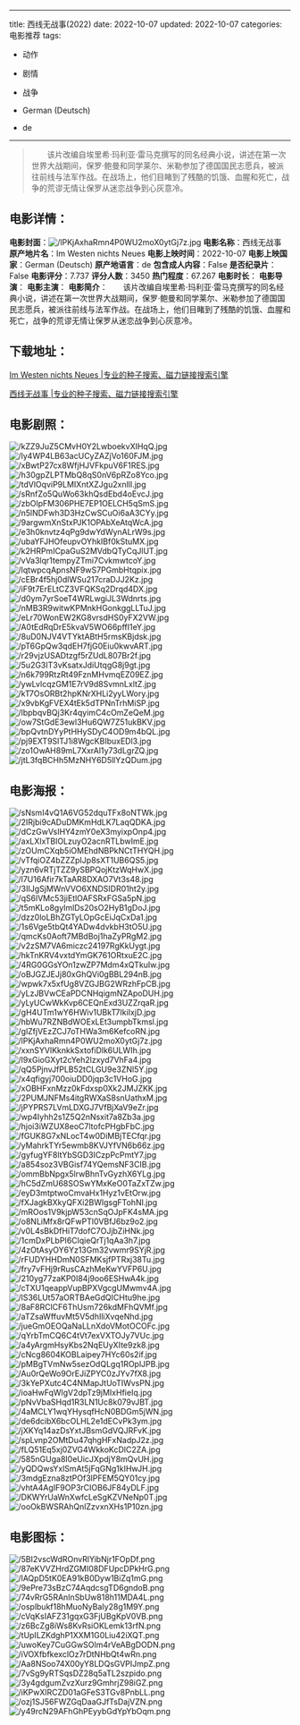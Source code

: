 
---
title: 西线无战事(2022)
date: 2022-10-07
updated: 2022-10-07
categories: 电影推荐
tags:
- 动作
- 剧情
- 战争

- German (Deutsch)
- de
---


> 　　该片改编自埃里希·玛利亚·雷马克撰写的同名经典小说，讲述在第一次世界大战期间，保罗·鲍曼和同学莱尔、米勒参加了德国国民志愿兵，被派往前线与法军作战。在战场上，他们目睹到了残酷的饥饿、血腥和死亡，战争的荒谬无情让保罗从迷恋战争到心灰意冷。

## **电影详情**：

**电影封面**：<img src="https://image.tmdb.org/t/p/w200/lPKjAxhaRmn4P0WU2moX0ytGj7z.jpg" alt="/lPKjAxhaRmn4P0WU2moX0ytGj7z.jpg" title="/lPKjAxhaRmn4P0WU2moX0ytGj7z.jpg">
**电影名称**：西线无战事
**原产地片名**：Im Westen nichts Neues
**电影上映时间**：2022-10-07
**电影上映国家**：German (Deutsch)
**原产地语言**：de
**包含成人内容**：False
**是否纪录片**：False
**电影评分**：7.737
**评分人数**：3450
**热门程度**：67.267
**电影时长**：
**电影导演**：
**电影主演**：
**电影简介**：　　该片改编自埃里希·玛利亚·雷马克撰写的同名经典小说，讲述在第一次世界大战期间，保罗·鲍曼和同学莱尔、米勒参加了德国国民志愿兵，被派往前线与法军作战。在战场上，他们目睹到了残酷的饥饿、血腥和死亡，战争的荒谬无情让保罗从迷恋战争到心灰意冷。

## **下载地址**：
[Im Westen nichts Neues |专业的种子搜索、磁力链接搜索引擎](https://movie.amd794.com:2083/?search=Im%20Westen%20nichts%20Neues&ordering=&mode=match_phrase&page_size=10&page=1)

[西线无战事 |专业的种子搜索、磁力链接搜索引擎](https://movie.amd794.com:2083/?search=%E8%A5%BF%E7%BA%BF%E6%97%A0%E6%88%98%E4%BA%8B&ordering=&mode=match_phrase&page_size=10&page=1)
 

## **电影剧照**：
<img src="https://image.tmdb.org/t/p/original/kZZ9JuZ5CMvH0Y2LwboekvXIHqQ.jpg" alt="/kZZ9JuZ5CMvH0Y2LwboekvXIHqQ.jpg" title="/kZZ9JuZ5CMvH0Y2LwboekvXIHqQ.jpg"><img src="https://image.tmdb.org/t/p/original/ly4WP4LB63acUCyZAZjVo160FJM.jpg" alt="/ly4WP4LB63acUCyZAZjVo160FJM.jpg" title="/ly4WP4LB63acUCyZAZjVo160FJM.jpg"><img src="https://image.tmdb.org/t/p/original/xBwtP27cx8WfjHJVFkpuV6F1RES.jpg" alt="/xBwtP27cx8WfjHJVFkpuV6F1RES.jpg" title="/xBwtP27cx8WfjHJVFkpuV6F1RES.jpg"><img src="https://image.tmdb.org/t/p/original/h30gpZLPTMbQ8qS0nV6pRZo8Yco.jpg" alt="/h30gpZLPTMbQ8qS0nV6pRZo8Yco.jpg" title="/h30gpZLPTMbQ8qS0nV6pRZo8Yco.jpg"><img src="https://image.tmdb.org/t/p/original/tdVlOqviP9LMIXntXZJgu2xnllI.jpg" alt="/tdVlOqviP9LMIXntXZJgu2xnllI.jpg" title="/tdVlOqviP9LMIXntXZJgu2xnllI.jpg"><img src="https://image.tmdb.org/t/p/original/sRnfZo5QuWo63khQsdEbd4oEvcJ.jpg" alt="/sRnfZo5QuWo63khQsdEbd4oEvcJ.jpg" title="/sRnfZo5QuWo63khQsdEbd4oEvcJ.jpg"><img src="https://image.tmdb.org/t/p/original/zbOlpFM306PHE7EP1OELCH5qSmS.jpg" alt="/zbOlpFM306PHE7EP1OELCH5qSmS.jpg" title="/zbOlpFM306PHE7EP1OELCH5qSmS.jpg"><img src="https://image.tmdb.org/t/p/original/n5lNDFwh3D3HzCwSCuOi6aA3CYy.jpg" alt="/n5lNDFwh3D3HzCwSCuOi6aA3CYy.jpg" title="/n5lNDFwh3D3HzCwSCuOi6aA3CYy.jpg"><img src="https://image.tmdb.org/t/p/original/9argwmXnStxPJK1OPAbXeAtqWcA.jpg" alt="/9argwmXnStxPJK1OPAbXeAtqWcA.jpg" title="/9argwmXnStxPJK1OPAbXeAtqWcA.jpg"><img src="https://image.tmdb.org/t/p/original/e3h0knvtz4qPg9dwYdWynALrW9s.jpg" alt="/e3h0knvtz4qPg9dwYdWynALrW9s.jpg" title="/e3h0knvtz4qPg9dwYdWynALrW9s.jpg"><img src="https://image.tmdb.org/t/p/original/ubaYFJHOfeupvOYhkIBf0kStuMX.jpg" alt="/ubaYFJHOfeupvOYhkIBf0kStuMX.jpg" title="/ubaYFJHOfeupvOYhkIBf0kStuMX.jpg"><img src="https://image.tmdb.org/t/p/original/k2HRPmICpaGuS2MVdbQTyCqJlUT.jpg" alt="/k2HRPmICpaGuS2MVdbQTyCqJlUT.jpg" title="/k2HRPmICpaGuS2MVdbQTyCqJlUT.jpg"><img src="https://image.tmdb.org/t/p/original/vVa3lqr1tempyZTmi7CvkmwtcoY.jpg" alt="/vVa3lqr1tempyZTmi7CvkmwtcoY.jpg" title="/vVa3lqr1tempyZTmi7CvkmwtcoY.jpg"><img src="https://image.tmdb.org/t/p/original/lqtwpcqApnsNF9wS7PGmbHtqpix.jpg" alt="/lqtwpcqApnsNF9wS7PGmbHtqpix.jpg" title="/lqtwpcqApnsNF9wS7PGmbHtqpix.jpg"><img src="https://image.tmdb.org/t/p/original/cEBr4f5hj0dlWSu217craDJJ2Kz.jpg" alt="/cEBr4f5hj0dlWSu217craDJJ2Kz.jpg" title="/cEBr4f5hj0dlWSu217craDJJ2Kz.jpg"><img src="https://image.tmdb.org/t/p/original/iF9t7ErELtCZ3VFQKSq2Drqd4DX.jpg" alt="/iF9t7ErELtCZ3VFQKSq2Drqd4DX.jpg" title="/iF9t7ErELtCZ3VFQKSq2Drqd4DX.jpg"><img src="https://image.tmdb.org/t/p/original/d0ym7yrSoeT4WRLwgiJL3Wdnrts.jpg" alt="/d0ym7yrSoeT4WRLwgiJL3Wdnrts.jpg" title="/d0ym7yrSoeT4WRLwgiJL3Wdnrts.jpg"><img src="https://image.tmdb.org/t/p/original/nMB3R9witwKPMnkHGonkggLLTuJ.jpg" alt="/nMB3R9witwKPMnkHGonkggLLTuJ.jpg" title="/nMB3R9witwKPMnkHGonkggLLTuJ.jpg"><img src="https://image.tmdb.org/t/p/original/eLr70WonEW2KG8vrsdHS0yFX2VW.jpg" alt="/eLr70WonEW2KG8vrsdHS0yFX2VW.jpg" title="/eLr70WonEW2KG8vrsdHS0yFX2VW.jpg"><img src="https://image.tmdb.org/t/p/original/A0tEdRqDrE5kvaV5WO66pffI1eY.jpg" alt="/A0tEdRqDrE5kvaV5WO66pffI1eY.jpg" title="/A0tEdRqDrE5kvaV5WO66pffI1eY.jpg"><img src="https://image.tmdb.org/t/p/original/8uD0NJV4VTYktABtH5rmsKBjdsk.jpg" alt="/8uD0NJV4VTYktABtH5rmsKBjdsk.jpg" title="/8uD0NJV4VTYktABtH5rmsKBjdsk.jpg"><img src="https://image.tmdb.org/t/p/original/pT6GpQw3qdEH7fjG0Eiu0kwvART.jpg" alt="/pT6GpQw3qdEH7fjG0Eiu0kwvART.jpg" title="/pT6GpQw3qdEH7fjG0Eiu0kwvART.jpg"><img src="https://image.tmdb.org/t/p/original/r29vjzUSADtzgf5rZUdL807Br2f.jpg" alt="/r29vjzUSADtzgf5rZUdL807Br2f.jpg" title="/r29vjzUSADtzgf5rZUdL807Br2f.jpg"><img src="https://image.tmdb.org/t/p/original/5u2G3IT3vKsatxJdiUtqgG8j9gt.jpg" alt="/5u2G3IT3vKsatxJdiUtqgG8j9gt.jpg" title="/5u2G3IT3vKsatxJdiUtqgG8j9gt.jpg"><img src="https://image.tmdb.org/t/p/original/n6k799RtzRt49FznMHvmqEZ09EZ.jpg" alt="/n6k799RtzRt49FznMHvmqEZ09EZ.jpg" title="/n6k799RtzRt49FznMHvmqEZ09EZ.jpg"><img src="https://image.tmdb.org/t/p/original/ywLvlcqzGM1E7rV9d8SvmnLxltZ.jpg" alt="/ywLvlcqzGM1E7rV9d8SvmnLxltZ.jpg" title="/ywLvlcqzGM1E7rV9d8SvmnLxltZ.jpg"><img src="https://image.tmdb.org/t/p/original/kT7OsORBt2hpKNrXHLi2yyLWory.jpg" alt="/kT7OsORBt2hpKNrXHLi2yyLWory.jpg" title="/kT7OsORBt2hpKNrXHLi2yyLWory.jpg"><img src="https://image.tmdb.org/t/p/original/x9vbKgFVEX4tEk5dTPNnTrhMiSP.jpg" alt="/x9vbKgFVEX4tEk5dTPNnTrhMiSP.jpg" title="/x9vbKgFVEX4tEk5dTPNnTrhMiSP.jpg"><img src="https://image.tmdb.org/t/p/original/lbpbqvBQj3Kr4qyimC4cOmZeQeM.jpg" alt="/lbpbqvBQj3Kr4qyimC4cOmZeQeM.jpg" title="/lbpbqvBQj3Kr4qyimC4cOmZeQeM.jpg"><img src="https://image.tmdb.org/t/p/original/ow7StGdE3ewl3Hu6QW7Z51ukBKV.jpg" alt="/ow7StGdE3ewl3Hu6QW7Z51ukBKV.jpg" title="/ow7StGdE3ewl3Hu6QW7Z51ukBKV.jpg"><img src="https://image.tmdb.org/t/p/original/bpQvtnDYyPtHHySDyC4OD9m4bQL.jpg" alt="/bpQvtnDYyPtHHySDyC4OD9m4bQL.jpg" title="/bpQvtnDYyPtHHySDyC4OD9m4bQL.jpg"><img src="https://image.tmdb.org/t/p/original/pj9EXT9SlTJ1i8WgcKBIbuxEDl3.jpg" alt="/pj9EXT9SlTJ1i8WgcKBIbuxEDl3.jpg" title="/pj9EXT9SlTJ1i8WgcKBIbuxEDl3.jpg"><img src="https://image.tmdb.org/t/p/original/zo1OwAH89mL7XxrAl1y73dLgrZQ.jpg" alt="/zo1OwAH89mL7XxrAl1y73dLgrZQ.jpg" title="/zo1OwAH89mL7XxrAl1y73dLgrZQ.jpg"><img src="https://image.tmdb.org/t/p/original/jtL3fqBCHh5MzNHY6D5llYzQDum.jpg" alt="/jtL3fqBCHh5MzNHY6D5llYzQDum.jpg" title="/jtL3fqBCHh5MzNHY6D5llYzQDum.jpg">

## **电影海报**：
<img src="https://image.tmdb.org/t/p/original/sNsmI4vQ1A6VG52dquTFx8oNTWk.jpg" alt="/sNsmI4vQ1A6VG52dquTFx8oNTWk.jpg" title="/sNsmI4vQ1A6VG52dquTFx8oNTWk.jpg"><img src="https://image.tmdb.org/t/p/original/2IRjbi9cADuDMKmHdLK7LaqQDKA.jpg" alt="/2IRjbi9cADuDMKmHdLK7LaqQDKA.jpg" title="/2IRjbi9cADuDMKmHdLK7LaqQDKA.jpg"><img src="https://image.tmdb.org/t/p/original/dCzGwVsIHY4zmY0eX3myixpOnp4.jpg" alt="/dCzGwVsIHY4zmY0eX3myixpOnp4.jpg" title="/dCzGwVsIHY4zmY0eX3myixpOnp4.jpg"><img src="https://image.tmdb.org/t/p/original/axLXIxTBlOLzuyO2acnRTLbwImE.jpg" alt="/axLXIxTBlOLzuyO2acnRTLbwImE.jpg" title="/axLXIxTBlOLzuyO2acnRTLbwImE.jpg"><img src="https://image.tmdb.org/t/p/original/zOUmCXqb5iOMEhdNBPkNCtTHYQH.jpg" alt="/zOUmCXqb5iOMEhdNBPkNCtTHYQH.jpg" title="/zOUmCXqb5iOMEhdNBPkNCtTHYQH.jpg"><img src="https://image.tmdb.org/t/p/original/vTfqiOZ4bZZZpIJp8sXT1UB6QS5.jpg" alt="/vTfqiOZ4bZZZpIJp8sXT1UB6QS5.jpg" title="/vTfqiOZ4bZZZpIJp8sXT1UB6QS5.jpg"><img src="https://image.tmdb.org/t/p/original/yzn6vRTjTZZ9ySBPQojKtzWqHwX.jpg" alt="/yzn6vRTjTZZ9ySBPQojKtzWqHwX.jpg" title="/yzn6vRTjTZZ9ySBPQojKtzWqHwX.jpg"><img src="https://image.tmdb.org/t/p/original/l7U16Afir7kTaAR8DXAO7Vt3s48.jpg" alt="/l7U16Afir7kTaAR8DXAO7Vt3s48.jpg" title="/l7U16Afir7kTaAR8DXAO7Vt3s48.jpg"><img src="https://image.tmdb.org/t/p/original/3IIJgSjMWnVVO6XNDSIDR01ht2y.jpg" alt="/3IIJgSjMWnVVO6XNDSIDR01ht2y.jpg" title="/3IIJgSjMWnVVO6XNDSIDR01ht2y.jpg"><img src="https://image.tmdb.org/t/p/original/qS6lVMc53jiEtlOAFSRxFGSa5pN.jpg" alt="/qS6lVMc53jiEtlOAFSRxFGSa5pN.jpg" title="/qS6lVMc53jiEtlOAFSRxFGSa5pN.jpg"><img src="https://image.tmdb.org/t/p/original/t5mKLo8gyImlDs20sO2HyB1gDoJ.jpg" alt="/t5mKLo8gyImlDs20sO2HyB1gDoJ.jpg" title="/t5mKLo8gyImlDs20sO2HyB1gDoJ.jpg"><img src="https://image.tmdb.org/t/p/original/dzz0loLBhZGTyLOpGcEiJqCxDa1.jpg" alt="/dzz0loLBhZGTyLOpGcEiJqCxDa1.jpg" title="/dzz0loLBhZGTyLOpGcEiJqCxDa1.jpg"><img src="https://image.tmdb.org/t/p/original/1s6Vge5tbQt4YADw4dvkbH3tO5U.jpg" alt="/1s6Vge5tbQt4YADw4dvkbH3tO5U.jpg" title="/1s6Vge5tbQt4YADw4dvkbH3tO5U.jpg"><img src="https://image.tmdb.org/t/p/original/qmcKs0Aoft7MBdBoj1haZyPRgM2.jpg" alt="/qmcKs0Aoft7MBdBoj1haZyPRgM2.jpg" title="/qmcKs0Aoft7MBdBoj1haZyPRgM2.jpg"><img src="https://image.tmdb.org/t/p/original/v2zSM7VA6miczc24197RgKkUygt.jpg" alt="/v2zSM7VA6miczc24197RgKkUygt.jpg" title="/v2zSM7VA6miczc24197RgKkUygt.jpg"><img src="https://image.tmdb.org/t/p/original/hkTnKRV4vxtdYmGK761ORtxuE2C.jpg" alt="/hkTnKRV4vxtdYmGK761ORtxuE2C.jpg" title="/hkTnKRV4vxtdYmGK761ORtxuE2C.jpg"><img src="https://image.tmdb.org/t/p/original/4RG0GGsYOn1zwZP7Mdm4xQTkuIw.jpg" alt="/4RG0GGsYOn1zwZP7Mdm4xQTkuIw.jpg" title="/4RG0GGsYOn1zwZP7Mdm4xQTkuIw.jpg"><img src="https://image.tmdb.org/t/p/original/oBJGZJEJj80xGhQVi0gBBL294nB.jpg" alt="/oBJGZJEJj80xGhQVi0gBBL294nB.jpg" title="/oBJGZJEJj80xGhQVi0gBBL294nB.jpg"><img src="https://image.tmdb.org/t/p/original/wpwk7x5xfUg8VZGJBG2WRzhFpCB.jpg" alt="/wpwk7x5xfUg8VZGJBG2WRzhFpCB.jpg" title="/wpwk7x5xfUg8VZGJBG2WRzhFpCB.jpg"><img src="https://image.tmdb.org/t/p/original/yLzJBVwCEaPDCNHqigmNZApoDUH.jpg" alt="/yLzJBVwCEaPDCNHqigmNZApoDUH.jpg" title="/yLzJBVwCEaPDCNHqigmNZApoDUH.jpg"><img src="https://image.tmdb.org/t/p/original/yLyUCwWkKvp6CEQnExd3UZZrqaR.jpg" alt="/yLyUCwWkKvp6CEQnExd3UZZrqaR.jpg" title="/yLyUCwWkKvp6CEQnExd3UZZrqaR.jpg"><img src="https://image.tmdb.org/t/p/original/gH4UTm1wY6HWiv1UBkT7IkiIxjD.jpg" alt="/gH4UTm1wY6HWiv1UBkT7IkiIxjD.jpg" title="/gH4UTm1wY6HWiv1UBkT7IkiIxjD.jpg"><img src="https://image.tmdb.org/t/p/original/hbWu7RZNBdWOExLEt3umpbTkmsl.jpg" alt="/hbWu7RZNBdWOExLEt3umpbTkmsl.jpg" title="/hbWu7RZNBdWOExLEt3umpbTkmsl.jpg"><img src="https://image.tmdb.org/t/p/original/glZfjVEzZCJ7oTHWa3m6KefcoRN.jpg" alt="/glZfjVEzZCJ7oTHWa3m6KefcoRN.jpg" title="/glZfjVEzZCJ7oTHWa3m6KefcoRN.jpg"><img src="https://image.tmdb.org/t/p/original/lPKjAxhaRmn4P0WU2moX0ytGj7z.jpg" alt="/lPKjAxhaRmn4P0WU2moX0ytGj7z.jpg" title="/lPKjAxhaRmn4P0WU2moX0ytGj7z.jpg"><img src="https://image.tmdb.org/t/p/original/xxnSYVlKknkkSxtofiDlk6ULWIh.jpg" alt="/xxnSYVlKknkkSxtofiDlk6ULWIh.jpg" title="/xxnSYVlKknkkSxtofiDlk6ULWIh.jpg"><img src="https://image.tmdb.org/t/p/original/l9xGioGXyt2cYeh2lzxyd7VhFa4.jpg" alt="/l9xGioGXyt2cYeh2lzxyd7VhFa4.jpg" title="/l9xGioGXyt2cYeh2lzxyd7VhFa4.jpg"><img src="https://image.tmdb.org/t/p/original/qQ5PjnvJfPLB52tCLGU9e3ZNl5Y.jpg" alt="/qQ5PjnvJfPLB52tCLGU9e3ZNl5Y.jpg" title="/qQ5PjnvJfPLB52tCLGU9e3ZNl5Y.jpg"><img src="https://image.tmdb.org/t/p/original/x4qfigyj700oiuDD0jqp3c1VHoG.jpg" alt="/x4qfigyj700oiuDD0jqp3c1VHoG.jpg" title="/x4qfigyj700oiuDD0jqp3c1VHoG.jpg"><img src="https://image.tmdb.org/t/p/original/xOBHFxnMzz0kFdxsp0Xk2JMJZKK.jpg" alt="/xOBHFxnMzz0kFdxsp0Xk2JMJZKK.jpg" title="/xOBHFxnMzz0kFdxsp0Xk2JMJZKK.jpg"><img src="https://image.tmdb.org/t/p/original/2PUMJNFMs4itgRWXaS8snUathxM.jpg" alt="/2PUMJNFMs4itgRWXaS8snUathxM.jpg" title="/2PUMJNFMs4itgRWXaS8snUathxM.jpg"><img src="https://image.tmdb.org/t/p/original/jPYPRS7LVmLDXGJ7VfBjXaV9eZr.jpg" alt="/jPYPRS7LVmLDXGJ7VfBjXaV9eZr.jpg" title="/jPYPRS7LVmLDXGJ7VfBjXaV9eZr.jpg"><img src="https://image.tmdb.org/t/p/original/wp4Iyhh2s1Z5Q2nNsxit7a8Zb3a.jpg" alt="/wp4Iyhh2s1Z5Q2nNsxit7a8Zb3a.jpg" title="/wp4Iyhh2s1Z5Q2nNsxit7a8Zb3a.jpg"><img src="https://image.tmdb.org/t/p/original/hjoi3iWZUX8eoC7ltofcPHgbFbC.jpg" alt="/hjoi3iWZUX8eoC7ltofcPHgbFbC.jpg" title="/hjoi3iWZUX8eoC7ltofcPHgbFbC.jpg"><img src="https://image.tmdb.org/t/p/original/fGUK8G7xNLocT4w0DiMBjTECfqr.jpg" alt="/fGUK8G7xNLocT4w0DiMBjTECfqr.jpg" title="/fGUK8G7xNLocT4w0DiMBjTECfqr.jpg"><img src="https://image.tmdb.org/t/p/original/yMahrkTYr5ewmb8KVJYfVN6b66z.jpg" alt="/yMahrkTYr5ewmb8KVJYfVN6b66z.jpg" title="/yMahrkTYr5ewmb8KVJYfVN6b66z.jpg"><img src="https://image.tmdb.org/t/p/original/gyfugYF8ltYbSGD3ICzpPcPmtY7.jpg" alt="/gyfugYF8ltYbSGD3ICzpPcPmtY7.jpg" title="/gyfugYF8ltYbSGD3ICzpPcPmtY7.jpg"><img src="https://image.tmdb.org/t/p/original/a854soz3VBGisf74YQemsNF3CIB.jpg" alt="/a854soz3VBGisf74YQemsNF3CIB.jpg" title="/a854soz3VBGisf74YQemsNF3CIB.jpg"><img src="https://image.tmdb.org/t/p/original/ommBbNpgx5lrwBhnTvGyzhX6YLg.jpg" alt="/ommBbNpgx5lrwBhnTvGyzhX6YLg.jpg" title="/ommBbNpgx5lrwBhnTvGyzhX6YLg.jpg"><img src="https://image.tmdb.org/t/p/original/hC5dZmU68SOSwYMxKeO0TaZxTZw.jpg" alt="/hC5dZmU68SOSwYMxKeO0TaZxTZw.jpg" title="/hC5dZmU68SOSwYMxKeO0TaZxTZw.jpg"><img src="https://image.tmdb.org/t/p/original/eyD3mtptwoCmvaHx1Hyz1vEtOrw.jpg" alt="/eyD3mtptwoCmvaHx1Hyz1vEtOrw.jpg" title="/eyD3mtptwoCmvaHx1Hyz1vEtOrw.jpg"><img src="https://image.tmdb.org/t/p/original/fXJagkBXkyQFXi2BWlgsgFTohNl.jpg" alt="/fXJagkBXkyQFXi2BWlgsgFTohNl.jpg" title="/fXJagkBXkyQFXi2BWlgsgFTohNl.jpg"><img src="https://image.tmdb.org/t/p/original/mROos1V9kjpW53cnSqOJpFK4sMA.jpg" alt="/mROos1V9kjpW53cnSqOJpFK4sMA.jpg" title="/mROos1V9kjpW53cnSqOJpFK4sMA.jpg"><img src="https://image.tmdb.org/t/p/original/o8NLiMfx8rQFwPTl0VBfJ6bz9o2.jpg" alt="/o8NLiMfx8rQFwPTl0VBfJ6bz9o2.jpg" title="/o8NLiMfx8rQFwPTl0VBfJ6bz9o2.jpg"><img src="https://image.tmdb.org/t/p/original/v0L4sBkDfHiT7dofC7OJjbZiHNk.jpg" alt="/v0L4sBkDfHiT7dofC7OJjbZiHNk.jpg" title="/v0L4sBkDfHiT7dofC7OJjbZiHNk.jpg"><img src="https://image.tmdb.org/t/p/original/1cmDxPLbPI6ClqieQrTj1qAa3h7.jpg" alt="/1cmDxPLbPI6ClqieQrTj1qAa3h7.jpg" title="/1cmDxPLbPI6ClqieQrTj1qAa3h7.jpg"><img src="https://image.tmdb.org/t/p/original/4zOtAsyOY6Yz13Gm32vwmr9SYjR.jpg" alt="/4zOtAsyOY6Yz13Gm32vwmr9SYjR.jpg" title="/4zOtAsyOY6Yz13Gm32vwmr9SYjR.jpg"><img src="https://image.tmdb.org/t/p/original/rFUDYHHDmN0SFMKsjfPTRxj38Tu.jpg" alt="/rFUDYHHDmN0SFMKsjfPTRxj38Tu.jpg" title="/rFUDYHHDmN0SFMKsjfPTRxj38Tu.jpg"><img src="https://image.tmdb.org/t/p/original/fry7vFHj9rRusCAzhMeKwYVFP6U.jpg" alt="/fry7vFHj9rRusCAzhMeKwYVFP6U.jpg" title="/fry7vFHj9rRusCAzhMeKwYVFP6U.jpg"><img src="https://image.tmdb.org/t/p/original/210yg77zaKP0I84j9oo6ESHwA4k.jpg" alt="/210yg77zaKP0I84j9oo6ESHwA4k.jpg" title="/210yg77zaKP0I84j9oo6ESHwA4k.jpg"><img src="https://image.tmdb.org/t/p/original/cTXU1qeappVupBPXVgcgUMwmv4A.jpg" alt="/cTXU1qeappVupBPXVgcgUMwmv4A.jpg" title="/cTXU1qeappVupBPXVgcgUMwmv4A.jpg"><img src="https://image.tmdb.org/t/p/original/lS36LUt57aORTBAeGdQICHtu9he.jpg" alt="/lS36LUt57aORTBAeGdQICHtu9he.jpg" title="/lS36LUt57aORTBAeGdQICHtu9he.jpg"><img src="https://image.tmdb.org/t/p/original/8aF8RClCF6ThUsm726kdMFhQVMf.jpg" alt="/8aF8RClCF6ThUsm726kdMFhQVMf.jpg" title="/8aF8RClCF6ThUsm726kdMFhQVMf.jpg"><img src="https://image.tmdb.org/t/p/original/aTZsaWffuvMt5V5dhIliXvqeNhd.jpg" alt="/aTZsaWffuvMt5V5dhIliXvqeNhd.jpg" title="/aTZsaWffuvMt5V5dhIliXvqeNhd.jpg"><img src="https://image.tmdb.org/t/p/original/jueGmOEOQaNaLLnXdoVMotOCOFc.jpg" alt="/jueGmOEOQaNaLLnXdoVMotOCOFc.jpg" title="/jueGmOEOQaNaLLnXdoVMotOCOFc.jpg"><img src="https://image.tmdb.org/t/p/original/qYrbTmCQ6C4tVt7exVXTOJy7VUc.jpg" alt="/qYrbTmCQ6C4tVt7exVXTOJy7VUc.jpg" title="/qYrbTmCQ6C4tVt7exVXTOJy7VUc.jpg"><img src="https://image.tmdb.org/t/p/original/a4yArgmHsyKbs2NqEUyXIte9zk8.jpg" alt="/a4yArgmHsyKbs2NqEUyXIte9zk8.jpg" title="/a4yArgmHsyKbs2NqEUyXIte9zk8.jpg"><img src="https://image.tmdb.org/t/p/original/cNcg8604KOBLaipey7HYc60s2if.jpg" alt="/cNcg8604KOBLaipey7HYc60s2if.jpg" title="/cNcg8604KOBLaipey7HYc60s2if.jpg"><img src="https://image.tmdb.org/t/p/original/pMBgTVmNw5sezOdQLgq1ROplJPB.jpg" alt="/pMBgTVmNw5sezOdQLgq1ROplJPB.jpg" title="/pMBgTVmNw5sezOdQLgq1ROplJPB.jpg"><img src="https://image.tmdb.org/t/p/original/Au0rQeWo9OrEJiZPYC0zJYv7fX8.jpg" alt="/Au0rQeWo9OrEJiZPYC0zJYv7fX8.jpg" title="/Au0rQeWo9OrEJiZPYC0zJYv7fX8.jpg"><img src="https://image.tmdb.org/t/p/original/3kYePXutc4C4NMapJtUoTIWvsPN.jpg" alt="/3kYePXutc4C4NMapJtUoTIWvsPN.jpg" title="/3kYePXutc4C4NMapJtUoTIWvsPN.jpg"><img src="https://image.tmdb.org/t/p/original/ioaHwFqWlgV2dpTz9jMIxHfieIq.jpg" alt="/ioaHwFqWlgV2dpTz9jMIxHfieIq.jpg" title="/ioaHwFqWlgV2dpTz9jMIxHfieIq.jpg"><img src="https://image.tmdb.org/t/p/original/pNvVbaSHqd1R3LN1Uc8k079vJBT.jpg" alt="/pNvVbaSHqd1R3LN1Uc8k079vJBT.jpg" title="/pNvVbaSHqd1R3LN1Uc8k079vJBT.jpg"><img src="https://image.tmdb.org/t/p/original/4aMCLY1wqYHysqfHcN0BDGm5jWN.jpg" alt="/4aMCLY1wqYHysqfHcN0BDGm5jWN.jpg" title="/4aMCLY1wqYHysqfHcN0BDGm5jWN.jpg"><img src="https://image.tmdb.org/t/p/original/de6dcibX6bcOLHL2e1dECvPk3ym.jpg" alt="/de6dcibX6bcOLHL2e1dECvPk3ym.jpg" title="/de6dcibX6bcOLHL2e1dECvPk3ym.jpg"><img src="https://image.tmdb.org/t/p/original/jXKYq14azDsYxtJBsmGdVQJRFvK.jpg" alt="/jXKYq14azDsYxtJBsmGdVQJRFvK.jpg" title="/jXKYq14azDsYxtJBsmGdVQJRFvK.jpg"><img src="https://image.tmdb.org/t/p/original/spLvnp2OMtDu47qhgHFxNadpJ2z.jpg" alt="/spLvnp2OMtDu47qhgHFxNadpJ2z.jpg" title="/spLvnp2OMtDu47qhgHFxNadpJ2z.jpg"><img src="https://image.tmdb.org/t/p/original/fLQ51Eq5xj0ZVG4WkkoKcDlC2ZA.jpg" alt="/fLQ51Eq5xj0ZVG4WkkoKcDlC2ZA.jpg" title="/fLQ51Eq5xj0ZVG4WkkoKcDlC2ZA.jpg"><img src="https://image.tmdb.org/t/p/original/585nGUga8I0eUicJXpdjY8mQvUH.jpg" alt="/585nGUga8I0eUicJXpdjY8mQvUH.jpg" title="/585nGUga8I0eUicJXpdjY8mQvUH.jpg"><img src="https://image.tmdb.org/t/p/original/yQDQwsYxlSmAt5jFqGNg1kIHwJH.jpg" alt="/yQDQwsYxlSmAt5jFqGNg1kIHwJH.jpg" title="/yQDQwsYxlSmAt5jFqGNg1kIHwJH.jpg"><img src="https://image.tmdb.org/t/p/original/3mdgEzna8ztPOf3lPFEM5QY01cy.jpg" alt="/3mdgEzna8ztPOf3lPFEM5QY01cy.jpg" title="/3mdgEzna8ztPOf3lPFEM5QY01cy.jpg"><img src="https://image.tmdb.org/t/p/original/vhtA4AgIF9OP3rCIOB6JF84yDLF.jpg" alt="/vhtA4AgIF9OP3rCIOB6JF84yDLF.jpg" title="/vhtA4AgIF9OP3rCIOB6JF84yDLF.jpg"><img src="https://image.tmdb.org/t/p/original/DKWYrUaWnXwfcLeSgKZVNeNp0T.jpg" alt="/DKWYrUaWnXwfcLeSgKZVNeNp0T.jpg" title="/DKWYrUaWnXwfcLeSgKZVNeNp0T.jpg"><img src="https://image.tmdb.org/t/p/original/ooOkBWSRAhQnlZzvxnXHs1P10zn.jpg" alt="/ooOkBWSRAhQnlZzvxnXHs1P10zn.jpg" title="/ooOkBWSRAhQnlZzvxnXHs1P10zn.jpg">

## **电影图标**：
<img src="https://image.tmdb.org/t/p/original/5BI2vscWdROnvRlYibNjr1FOpDf.png" alt="/5BI2vscWdROnvRlYibNjr1FOpDf.png" title="/5BI2vscWdROnvRlYibNjr1FOpDf.png"><img src="https://image.tmdb.org/t/p/original/87eKVVZHrdZGMI08DFUpcDPkHrG.png" alt="/87eKVVZHrdZGMI08DFUpcDPkHrG.png" title="/87eKVVZHrdZGMI08DFUpcDPkHrG.png"><img src="https://image.tmdb.org/t/p/original/lAQpD5tK0EA91kB0Dyw1BiZq1mG.png" alt="/lAQpD5tK0EA91kB0Dyw1BiZq1mG.png" title="/lAQpD5tK0EA91kB0Dyw1BiZq1mG.png"><img src="https://image.tmdb.org/t/p/original/9ePre73sBzC74AqdcsgTD6gndoB.png" alt="/9ePre73sBzC74AqdcsgTD6gndoB.png" title="/9ePre73sBzC74AqdcsgTD6gndoB.png"><img src="https://image.tmdb.org/t/p/original/74vRrG5RAnInSbUw818h11MDA4L.png" alt="/74vRrG5RAnInSbUw818h11MDA4L.png" title="/74vRrG5RAnInSbUw818h11MDA4L.png"><img src="https://image.tmdb.org/t/p/original/osplbukf18hMuoNyBaIy28g1M9Y.png" alt="/osplbukf18hMuoNyBaIy28g1M9Y.png" title="/osplbukf18hMuoNyBaIy28g1M9Y.png"><img src="https://image.tmdb.org/t/p/original/cVqKsIAFZ31gqxG3FjUBgKpV0VB.png" alt="/cVqKsIAFZ31gqxG3FjUBgKpV0VB.png" title="/cVqKsIAFZ31gqxG3FjUBgKpV0VB.png"><img src="https://image.tmdb.org/t/p/original/z6BcZg8iWs8KvRsiOKLemk13rfN.png" alt="/z6BcZg8iWs8KvRsiOKLemk13rfN.png" title="/z6BcZg8iWs8KvRsiOKLemk13rfN.png"><img src="https://image.tmdb.org/t/p/original/tUpILZKdghP1XXM1G0Liu42iXQT.png" alt="/tUpILZKdghP1XXM1G0Liu42iXQT.png" title="/tUpILZKdghP1XXM1G0Liu42iXQT.png"><img src="https://image.tmdb.org/t/p/original/uwoKey7CuGGwSOlm4rVeABgDODN.png" alt="/uwoKey7CuGGwSOlm4rVeABgDODN.png" title="/uwoKey7CuGGwSOlm4rVeABgDODN.png"><img src="https://image.tmdb.org/t/p/original/iVOXfbfkexclOz7rDtNHbQt4wRn.png" alt="/iVOXfbfkexclOz7rDtNHbQt4wRn.png" title="/iVOXfbfkexclOz7rDtNHbQt4wRn.png"><img src="https://image.tmdb.org/t/p/original/Aa8NSoo74X00yY8LDQsGVPIJmpZ.png" alt="/Aa8NSoo74X00yY8LDQsGVPIJmpZ.png" title="/Aa8NSoo74X00yY8LDQsGVPIJmpZ.png"><img src="https://image.tmdb.org/t/p/original/7vSg9yRTSqsDZ28q5aTL2szpido.png" alt="/7vSg9yRTSqsDZ28q5aTL2szpido.png" title="/7vSg9yRTSqsDZ28q5aTL2szpido.png"><img src="https://image.tmdb.org/t/p/original/3y4gdgumZvzXurz9GmhrjZ98iGZ.png" alt="/3y4gdgumZvzXurz9GmhrjZ98iGZ.png" title="/3y4gdgumZvzXurz9GmhrjZ98iGZ.png"><img src="https://image.tmdb.org/t/p/original/iKPwXlRCZD01aGFeS3TGv8PnbLL.png" alt="/iKPwXlRCZD01aGFeS3TGv8PnbLL.png" title="/iKPwXlRCZD01aGFeS3TGv8PnbLL.png"><img src="https://image.tmdb.org/t/p/original/ozj1SJ56FWZGqDaaGJfTsDajVZN.png" alt="/ozj1SJ56FWZGqDaaGJfTsDajVZN.png" title="/ozj1SJ56FWZGqDaaGJfTsDajVZN.png"><img src="https://image.tmdb.org/t/p/original/y49rcN29AFhGhPEyybGdYpYbOqm.png" alt="/y49rcN29AFhGhPEyybGdYpYbOqm.png" title="/y49rcN29AFhGhPEyybGdYpYbOqm.png">
